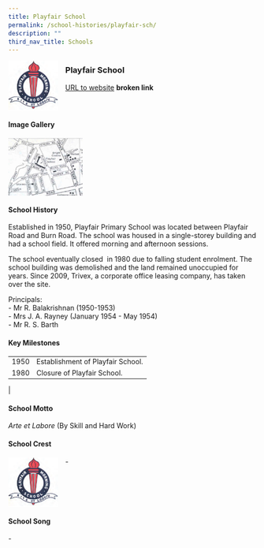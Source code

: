 ```yaml
---
title: Playfair School
permalink: /school-histories/playfair-sch/
description: ""
third_nav_title: Schools
---
```

<img src="/images/playfairsch1.png" style="width:20%;margin-right:15px;" align = "left">

### **Playfair School**
[URL to website](https://academyofsingaporeteachers.moe.edu.sg/moehc/school-histories/school/-) **broken link**

<br clear="left">

#### **Image Gallery**

<p><a href="https://d1yxymztqoj7qn.amplifyapp.com/images/playfairsch2.jpg">  
<img src="/images/playfairsch2.jpg" style="width:30%;margin-right:15px;" align = "left">
</a></p>

<br clear="left">

#### **School History**
Established in 1950, Playfair Primary School was located between Playfair Road and Burn Road. The school was housed in a single-storey building and had a school field. It offered morning and afternoon sessions.

The school eventually closed  in 1980 due to falling student enrolment. The school building was demolished and the land remained unoccupied for years. Since 2009, Trivex, a corporate office leasing company, has taken over the site.

Principals:<br>
\- Mr R. Balakrishnan (1950-1953)<br>
\- Mrs J. A. Rayney (January 1954 - May 1954)<br>
\- Mr R. S. Barth

#### **Key Milestones**

|  |  |
|:---:|---|
| 1950 | Establishment of Playfair School. |
| 1980 | Closure of Playfair School. |
|

#### **School Motto**
_Arte et Labore_ (By Skill and Hard Work)

#### **School Crest**
<img src="/images/playfairsch1.png" style="width:20%;margin-right:15px;" align = "left">

\-

<br clear="left">

#### **School Song**
\-